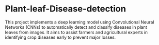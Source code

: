 # Plant-leaf-Disease-detection

This project implements a deep learning model using Convolutional Neural Networks (CNNs) to automatically detect and classify diseases in plant leaves from images. It aims to assist farmers and agricultural experts in identifying crop diseases early to prevent major losses.
